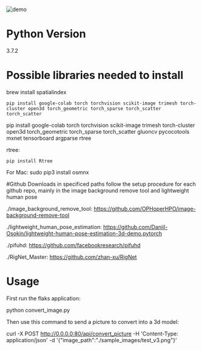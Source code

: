 ![demo](https://github.com/tonightio/rigme/blob/master/demo.jpeg)

# Python Version
3.7.2

# Possible libraries needed to install

brew install spatialindex

`pip install google-colab torch torchvision scikit-image trimesh torch-cluster open3d torch_geometric torch_sparse torch_scatter torch_scatter`

pip install google-colab torch torchvision scikit-image trimesh torch-cluster open3d torch_geometric torch_sparse torch_scatter gluoncv pycocotools mxnet tensorboard argparse rtree

rtree:

`pip install Rtree`

For Mac:
sudo pip3 install osmnx


#Github Downloads in specificed paths follow the setup procedure for each github repo, mainly in the image background remove tool and lightweight human pose

./image_background_remove_tool: https://github.com/OPHoperHPO/image-background-remove-tool

./lightweight_human_pose_estimation: https://github.com/Daniil-Osokin/lightweight-human-pose-estimation-3d-demo.pytorch

./pifuhd: https://github.com/facebookresearch/pifuhd

./RigNet_Master: https://github.com/zhan-xu/RigNet


# Usage
First run the flaks application:

python convert_image.py

Then use this command to send a picture to convert into a 3d model:

curl -X POST http://0.0.0.0:80/api/convert_picture -H 'Content-Type: application/json' -d '{"image_path":"./sample_images/test_v3.png"}'






